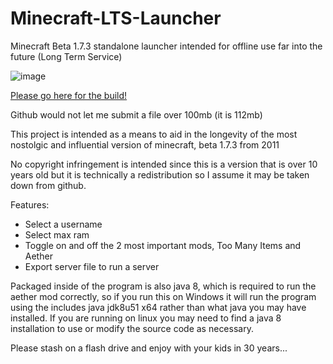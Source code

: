 # Minecraft-LTS-Launcher
Minecraft Beta 1.7.3 standalone launcher intended for offline use far into the future (Long Term Service)

![image](https://user-images.githubusercontent.com/7937950/233542642-5abe600e-39e8-4e16-912a-60dbc40f235f.png)

[Please go here for the build!](https://mega.nz/folder/3A9h0IbK#dT_B3DR3XgOLQABWjwtczw)

Github would not let me submit a file over 100mb (it is 112mb)

This project is intended as a means to aid in the longevity of the most nostolgic and influential version of minecraft, beta 1.7.3 from 2011

No copyright infringement is intended since this is a version that is over 10 years old but it is technically a redistribution so I assume it may be taken down from github.

Features:
* Select a username
* Select max ram
* Toggle on and off the 2 most important mods, Too Many Items and Aether
* Export server file to run a server

Packaged inside of the program is also java 8, which is required to run the aether mod correctly, so if you run this on Windows it will run the program using the includes java jdk8u51 x64 rather than what java you may have installed.
If you are running on linux you may need to find a java 8 installation to use or modify the source code as necessary.


Please stash on a flash drive and enjoy with your kids in 30 years...
